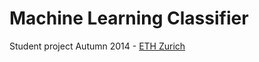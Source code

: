 
Machine Learning Classifier
============================

Student project Autumn 2014 - [ETH Zurich](www.ethz.ch/en)
